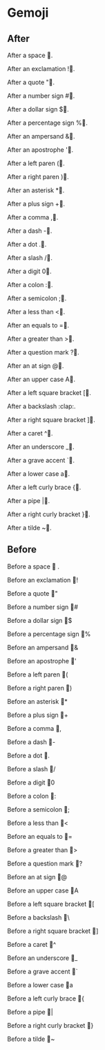 # Gemoji

## After

After a space :clap:.

After an exclamation !:clap:.

After a quote ":clap:.

After a number sign #:clap:.

After a dollar sign $:clap:.

After a percentage sign %:clap:.

After an ampersand &:clap:.

After an apostrophe ':clap:.

After a left paren (:clap:.

After a right paren ):clap:.

After an asterisk *:clap:.

After a plus sign +:clap:.

After a comma ,:clap:.

After a dash -:clap:.

After a dot .:clap:.

After a slash /:clap:.

After a digit 0:clap:.

After a colon ::clap:.

After a semicolon ;:clap:.

After a less than <:clap:.

After an equals to =:clap:.

After a greater than >:clap:.

After a question mark ?:clap:.

After an at sign @:clap:.

After an upper case A:clap:.

After a left square bracket [:clap:.

After a backslash \:clap:.

After a right square bracket ]:clap:.

After a caret ^:clap:.

After an underscore _:clap:.

After a grave accent `:clap:.

After a lower case a:clap:.

After a left curly brace {:clap:.

After a pipe |:clap:.

After a right curly bracket }:clap:.

After a tilde ~:clap:.

## Before

Before a space :clap: .

Before an exclamation :clap:!

Before a quote :clap:"

Before a number sign :clap:#

Before a dollar sign :clap:$

Before a percentage sign :clap:%

Before an ampersand :clap:&

Before an apostrophe :clap:'

Before a left paren :clap:(

Before a right paren :clap:)

Before an asterisk :clap:*

Before a plus sign :clap:+

Before a comma :clap:,

Before a dash :clap:-

Before a dot :clap:.

Before a slash :clap:/

Before a digit :clap:0

Before a colon :clap::

Before a semicolon :clap:;

Before a less than :clap:<

Before an equals to :clap:=

Before a greater than :clap:>

Before a question mark :clap:?

Before an at sign :clap:@

Before an upper case :clap:A

Before a left square bracket :clap:[

Before a backslash :clap:\

Before a right square bracket :clap:]

Before a caret :clap:^

Before an underscore :clap:_

Before a grave accent :clap:`

Before a lower case :clap:a

Before a left curly brace :clap:{

Before a pipe :clap:|

Before a right curly bracket :clap:}

Before a tilde :clap:~
